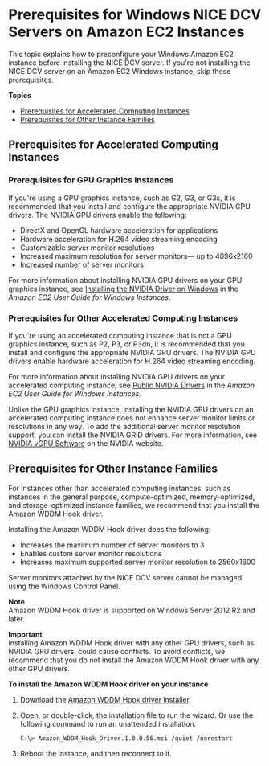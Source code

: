 # Prerequisites for Windows NICE DCV Servers on Amazon EC2 Instances<a name="setting-up-installing-winprereq"></a>

This topic explains how to preconfigure your Windows Amazon EC2 instance before installing the NICE DCV server\. If you're not installing the NICE DCV server on an Amazon EC2 Windows instance, skip these prerequisites\.

**Topics**
+ [Prerequisites for Accelerated Computing Instances](#setting-up-installing-graphics)
+ [Prerequisites for Other Instance Families](#setting-up-installing-general)

## Prerequisites for Accelerated Computing Instances<a name="setting-up-installing-graphics"></a>

### Prerequisites for GPU Graphics Instances<a name="setting-up-installing-graphics"></a>

If you're using a GPU graphics instance, such as G2, G3, or G3s, it is recommended that you install and configure the appropriate NVIDIA GPU drivers\. The NVIDIA GPU drivers enable the following:
+ DirectX and OpenGL hardware acceleration for applications
+ Hardware acceleration for H\.264 video streaming encoding
+ Customizable server monitor resolutions
+ Increased maximum resolution for server monitors— up to 4096x2160
+ Increased number of server monitors

For more information about installing NVIDIA GPU drivers on your GPU graphics instance, see [ Installing the NVIDIA Driver on Windows](https://docs.aws.amazon.com/AWSEC2/latest/WindowsGuide/install-nvidia-driver.html) in the *Amazon EC2 User Guide for Windows Instances*\.

### Prerequisites for Other Accelerated Computing Instances<a name="setting-up-installing-accelerated"></a>

If you're using an accelerated computing instance that is not a GPU graphics instance, such as P2, P3, or P3dn, it is recommended that you install and configure the appropriate NVIDIA GPU drivers\. The NVIDIA GPU drivers enable hardware acceleration for H\.264 video streaming encoding\.

For more information about installing NVIDIA GPU drivers on your accelerated computing instance, see [ Public NVIDIA Drivers](https://docs.aws.amazon.com/AWSEC2/latest/WindowsGuide/install-nvidia-driver.html#public-nvidia-driver) in the *Amazon EC2 User Guide for Windows Instances*\.

Unlike the GPU graphics instance, installing the NVIDIA GPU drivers on an accelerated computing instance does not enhance server monitor limits or resolutions in any way\. To add the additional server monitor resolution support, you can install the NVIDIA GRID drivers\. For more information, see [NVIDIA vGPU Software](https://www.nvidia.com/object/vGPU-software-driver.html) on the NVIDIA website\.

## Prerequisites for Other Instance Families<a name="setting-up-installing-general"></a>

For instances other than accelerated computing instances, such as instances in the general purpose, compute\-optimized, memory\-optimized, and storage\-optimized instance families, we recommend that you install the Amazon WDDM Hook driver\.

Installing the Amazon WDDM Hook driver does the following:
+ Increases the maximum number of server monitors to 3
+ Enables custom server monitor resolutions
+ Increases maximum supported server monitor resolution to 2560x1600

Server monitors attached by the NICE DCV server cannot be managed using the Windows Control Panel\.

**Note**  
Amazon WDDM Hook driver is supported on Windows Server 2012 R2 and later\.

**Important**  
Installing Amazon WDDM Hook driver with any other GPU drivers, such as NVIDIA GPU drivers, could cause conflicts\. To avoid conflicts, we recommend that you do not install the Amazon WDDM Hook driver with any other GPU drivers\.

**To install the Amazon WDDM Hook driver on your instance**

1. Download the [ Amazon WDDM Hook driver installer](https://s3.amazonaws.com/host-drivers-installer/Amazon_WDDM_Hook_Driver.1.0.0.56.msi)\.

1. Open, or double\-click, the installation file to run the wizard\. Or use the following command to run an unattended installation\.

   ```
   C:\> Amazon_WDDM_Hook_Driver.1.0.0.56.msi /quiet /norestart
   ```

1. Reboot the instance, and then reconnect to it\.